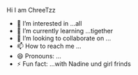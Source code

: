 Hi I am ChreeTzz
- 👀 I’m interested in ...all
- 🌱 I’m currently learning ...tigether 
- 💞️ I’m looking to collaborate on ...
- 📫 How to reach me ...
- 😄 Pronouns: ...
- ⚡ Fun fact: ...with Nadine und girl frinds  

<!---
ChreeeTzz/ChreeeTzz is a ✨ special ✨ repository because its `README.md` (this file) appears on your GitHub 
